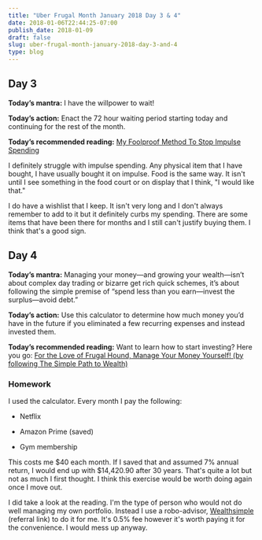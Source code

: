 ```yaml
---
title: "Uber Frugal Month January 2018 Day 3 & 4"
date: 2018-01-06T22:44:25-07:00
publish_date: 2018-01-09
draft: false
slug: uber-frugal-month-january-2018-day-3-and-4
type: blog
---
```


## Day 3

**Today’s mantra:** I have the willpower to wait!

**Today’s action:** Enact the 72 hour waiting period starting today and continuing for the rest of the month.

**Today’s recommended reading:** [My Foolproof Method To Stop Impulse Spending](http://www.frugalwoods.com/2017/01/09/my-foolproof-method-to-stop-impulse-spending/)

I definitely struggle with impulse spending. Any physical item that I have bought, I have usually bought it on impulse. Food is the same way. It isn't until I see something in the food court or on display that I think, "I would like that."

I do have a wishlist that I keep. It isn't very long and I don't always remember to add to it but it definitely curbs my spending. There are some items that have been there for months and I still can't justify buying them. I think that's a good sign.

## Day 4

**Today’s mantra:** Managing your money—and growing your wealth—isn’t about complex day trading or bizarre get rich quick schemes, it’s about following the simple premise of “spend less than you earn—invest the surplus—avoid debt.”

**Today’s action:** Use this calculator to determine how much money you’d have in the future if you eliminated a few recurring expenses and instead invested them.

**Today’s recommended reading:** Want to learn how to start investing? Here you go: [For the Love of Frugal Hound, Manage Your Money Yourself! (by following The Simple Path to Wealth)](http://www.frugalwoods.com/2016/06/20/for-the-love-of-frugal-hound-manage-your-money-yourself-by-following-the-simple-path-to-wealth/)

### Homework

I used the calculator. Every month I pay the following:

+ Netflix

+ Amazon Prime (saved)

+ Gym membership

This costs me $40 each month. If I saved that and assumed 7% annual return, I would end up with $14,420.90 after 30 years. That's quite a lot but not as much I first thought. I think this exercise would be worth doing again once I move out.

I did take a look at the reading. I'm the type of person who would not do well managing my own portfolio. Instead I use a robo-advisor, [Wealthsimple]( wealthsimple.com/invite/VX1BUQ ) (referral link) to do it for me. It's 0.5% fee however it's worth paying it for the convenience. I would mess up anyway.